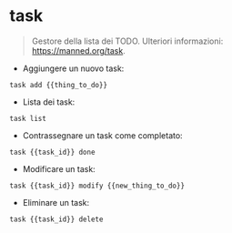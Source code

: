 # task

> Gestore della lista dei TODO.
> Ulteriori informazioni: <https://manned.org/task>.

- Aggiungere un nuovo task:

`task add {{thing_to_do}}`

- Lista dei task:

`task list`

- Contrassegnare un task come completato:

`task {{task_id}} done`

- Modificare un task:

`task {{task_id}} modify {{new_thing_to_do}}`

- Eliminare un task:

`task {{task_id}} delete`
